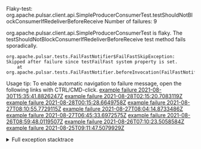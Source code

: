         
Flaky-test: org.apache.pulsar.client.api.SimpleProducerConsumerTest.testShouldNotBlockConsumerIfRedeliverBeforeReceive
Number of failures: 9

org.apache.pulsar.client.api.SimpleProducerConsumerTest is flaky. The testShouldNotBlockConsumerIfRedeliverBeforeReceive test method fails sporadically.

```
org.apache.pulsar.tests.FailFastNotifier$FailFastSkipException: Skipped after failure since testFailFast system property is set.
	at org.apache.pulsar.tests.FailFastNotifier.beforeInvocation(FailFastNotifier.java:88)

```

Usage tip: To enable automatic navigation to failure message, open the following links with CTRL/CMD-click.
[example failure 2021-08-30T15:35:41.8826247Z](https://github.com/apache/pulsar/runs/3463119398?check_suite_focus=true#step:9:3507)
[example failure 2021-08-28T02:15:20.7083119Z](https://github.com/apache/pulsar/runs/3448473880?check_suite_focus=true#step:9:2504)
[example failure 2021-08-28T00:15:28.6649758Z](https://github.com/apache/pulsar/runs/3447917315?check_suite_focus=true#step:9:1872)
[example failure 2021-08-27T08:10:55.7729115Z](https://github.com/apache/pulsar/runs/3440980370?check_suite_focus=true#step:9:2571)
[example failure 2021-08-27T08:04:14.8733486Z](https://github.com/apache/pulsar/runs/3440855241?check_suite_focus=true#step:9:2496)
[example failure 2021-08-27T06:45:33.6972575Z](https://github.com/apache/pulsar/runs/3440411158?check_suite_focus=true#step:9:2497)
[example failure 2021-08-26T08:59:48.0119507Z](https://github.com/apache/pulsar/runs/3430539961?check_suite_focus=true#step:9:3206)
[example failure 2021-08-26T07:10:23.5058584Z](https://github.com/apache/pulsar/runs/3429892136?check_suite_focus=true#step:9:2558)
[example failure 2021-08-25T09:11:47.5079929Z](https://github.com/apache/pulsar/runs/3420085427?check_suite_focus=true#step:10:2464)


<details>
<summary>Full exception stacktrace</summary>
<code><pre>
org.apache.pulsar.tests.FailFastNotifier$FailFastSkipException: Skipped after failure since testFailFast system property is set.
	at org.apache.pulsar.tests.FailFastNotifier.beforeInvocation(FailFastNotifier.java:88)

</pre></code>
</details>

